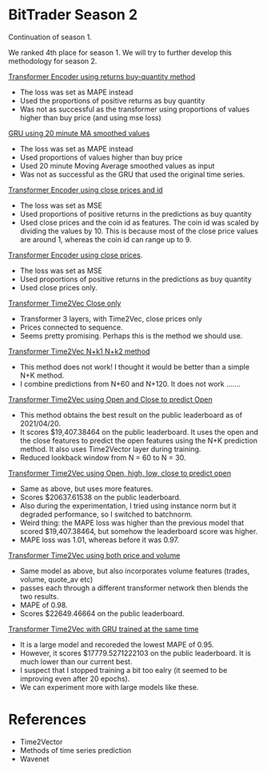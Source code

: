 # BitTrader Season 2 

Continuation of season 1. 

We ranked 4th place for season 1. We will try to further develop this methodology for season 2. 


[Transformer Encoder using returns buy-quantity method](https://github.com/puzzlecollector/bitTrader/blob/main/season2/Transformer%20close%20prices%20different%20buy%20quantity%20method.ipynb)
- The loss was set as MAPE instead 
- Used the proportions of positive returns as buy quantity 
- Was not as successful as the transformer using proportions of values higher than buy price (and using mse loss) 

[GRU using 20 minute MA smoothed values](https://github.com/puzzlecollector/bitTrader/blob/main/season2/GRU_20_mins_MA_Prediction.ipynb)
- The loss was set as MAPE instead 
- Used proportions of values higher than buy price
- Used 20 minute Moving Average smoothed values as input 
- Was not as successful as the GRU that used the original time series. 


[Transformer Encoder using close prices and id](https://github.com/puzzlecollector/bitTrader/blob/main/season2/Transformer_id_close.ipynb) 
- The loss was set as MSE 
- Used proportions of positive returns in the predictions as buy quantity 
- Used close prices and the coin id as features. The coin id was scaled by dividing the values by 10. This is because most of the close price values are around 1, whereas the coin id can range up to 9.  

[Transformer Encoder using close prices](https://github.com/puzzlecollector/bitTrader/blob/main/season2/Transformer%20Returns%20Proportions.ipynb). 
- The loss was set as MSE 
- Used proportions of positive returns in the predictions as buy quantity 
- Used close prices only. 

[Transformer Time2Vec Close only](https://github.com/puzzlecollector/bitTrader/blob/main/season2/Transformer%20Time2Vec%20Close%20Only.ipynb) 
- Transformer 3 layers, with Time2Vec, close prices only
- Prices connected to sequence. 
- Seems pretty promising. Perhaps this is the method we should use.   


[Transformer Time2Vec N+k1 N+k2 method](https://github.com/puzzlecollector/bitTrader/blob/main/season2/Transformer_Time2Vec_Close_60_and_120_point_predictions.ipynb) 
- This method does not work! I thought it would be better than a simple N+K method. 
- I combine predictions from N+60 and N+120. It does not work .......  


[Transformer Time2Vec using Open and Close to predict Open](https://github.com/puzzlecollector/bitTrader/blob/main/season2/Transformer%20Open%20Close%20predict%20Open.ipynb) 
- This method obtains the best result on the public leaderboard as of 2021/04/20.  
- It scores $19,407.38464 on the public leaderboard. It uses the open and the close features to predict the open features using the N+K prediction method. It also uses Time2Vector layer during training.  
- Reduced lookback window from N = 60 to N = 30.  

[Transformer Time2Vec using Open, high, low, close to predict open](https://github.com/puzzlecollector/bitTrader/blob/main/season2/Transformer_OHLC.ipynb)
- Same as above, but uses more features. 
- Scores $20637.61538 on the public leaderboard. 
- Also during the experimentation, I tried using instance norm but it degraded performance, so I switched to batchnorm.  
- Weird thing: the MAPE loss was higher than the previous model that scored $19,407.38464, but somehow the leaderboard score was higher. 
- MAPE loss was 1.01, whereas before it was 0.97. 

[Transformer Time2Vec using both price and volume](https://github.com/puzzlecollector/bitTrader/blob/main/season2/Transformer_OHLC_with_volumes.ipynb) 
- Same model as above, but also incorporates volume features (trades, volume, quote_av etc) 
- passes each through a different transformer network then blends the two results. 
- MAPE of 0.98. 
- Scores $22649.46664 on the public leaderboard.   

[Transformer Time2Vec with GRU trained at the same time](https://github.com/puzzlecollector/bitTrader/blob/main/season2/Transformer_GRU_OHLC_with_volume.ipynb) 
- It is a large model and recoreded the lowest MAPE of 0.95.  
- However, it scores $17779.5271222103 on the public leaderboard. It is much lower than our current best. 
- I suspect that I stopped training a bit too ealry (it seemed to be improving even after 20 epochs). 
- We can experiment more with large models like these. 


# References 
- Time2Vector 
- Methods of time series prediction 
- Wavenet
